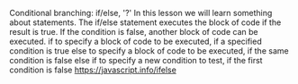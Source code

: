 Conditional branching: if/else, '?'
In this lesson we will learn something about statements.
The if/else statement executes the block of code if the result is true. If the condition is false, another block of code can be executed.
if to specify a block of code to be executed, if a specified condition is true
else to specify a block of code to be executed, if the same condition is false
else if to specify a new condition to test, if the first condition is false
https://javascript.info/ifelse
